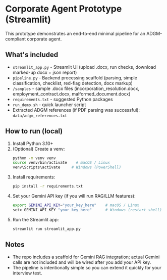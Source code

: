 # Corporate Agent Prototype (Streamlit)

This prototype demonstrates an end-to-end minimal pipeline for an ADGM-compliant corporate agent.

## What's included
- `streamlit_app.py` - Streamlit UI (upload .docx, run checks, download marked-up docx + json report)
- `pipeline.py` - Backend processing scaffold (parsing, simple classification, checklist, red-flag detection, docx markup)
- `/samples` - sample .docx files (incorporation_resolution.docx, employment_contract.docx, malformed_document.docx)
- `requirements.txt` - suggested Python packages
- `run_demo.sh` - quick launcher script
- Extracted ADGM references (if PDF parsing was successful): `data/adgm_references.txt`

## How to run (local)
1. Install Python 3.10+
2. (Optional) Create a venv:
   ```bash
   python -m venv venv
   source venv/bin/activate    # macOS / Linux
   venv\Scripts\activate     # Windows (PowerShell)
   ```
3. Install requirements:
   ```bash
   pip install -r requirements.txt
   ```
4. Set your Gemini API key (if you will run RAG/LLM features):
   ```bash
   export GEMINI_API_KEY="your_key_here"    # macOS / Linux
   setx GEMINI_API_KEY "your_key_here"      # Windows (restart shell)
   ```
5. Run the Streamlit app:
   ```bash
   streamlit run streamlit_app.py
   ```

## Notes
- The repo includes a scaffold for Gemini RAG integration; actual Gemini calls are not included and will be wired after you add your API key.
- The pipeline is intentionally simple so you can extend it quickly for your interview test.

